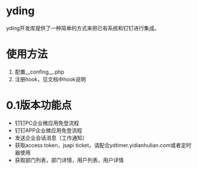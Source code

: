 # yding
yding开发库提供了一种简单的方式来把已有系统和钉钉进行集成。

# 使用方法

1. 配置\_\_confing\_\_.php
2. 注册hook，见文档中hook说明

# 0.1版本功能点

- 钉钉PC企业微应用免登流程
- 钉钉APP企业微应用免登流程
- 发送企业会话消息（工作通知）
- 获取access token，jsapi ticket，请配合ydtimer.yidianhulian.com或者定时器使用
- 获取部门列表，部门详情，用户列表，用户详情